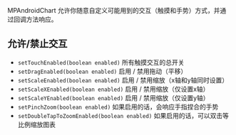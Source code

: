 MPAndroidChart 允许你随意自定义可能用到的交互（触摸和手势）方式，并通过回调方法响应。

## 允许/禁止交互

- ```setTouchEnabled(boolean enabled)``` 所有触摸交互的总开关
- ```setDragEnabled(boolean enabled)```  启用 / 禁用拖动（平移）
- ```setScaleEnabled(boolean enabled)```  启用 / 禁用缩放（x轴和y轴同时设置）
- ```setScaleXEnabled(boolean enabled)``` 启用 / 禁用缩放（仅设置x轴）
- ```setScaleYEnabled(boolean enabled)```  启用 / 禁用缩放（仅设置y轴）
- ```setPinchZoom(boolean enabled)``` 如果启用的话，会响应手指捏合的手势
- ```setDoubleTapToZoomEnabled(boolean enabled)``` 如果启用的话，可以双击等比例缩放图表
